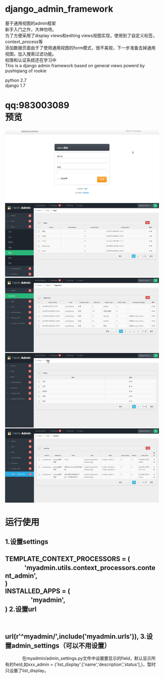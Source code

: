 # django_admin_framework
基于通用视图的admin框架<br>
新手入门之作，大神勿喷。<br>
为了方便采用了display views和editing views视图实现，使用到了自定义标签，context_process等<br>
添加数据页面由于了使用通用视图的form模式，很不美观，下一步准备去掉通用视图，加入搜索过滤功能。<br>
权限和认证系统还在学习中<br>
This is a django admin framework based on general views powerd by pushiqiang of rookie<br>

python 2.7<br>
django 1.7

qq:983003089<br>
预览
=====
![github1](demo_img/g1.jpg)
![github2](demo_img/g2.jpg)
![github3](demo_img/g3.jpg)
![github4](demo_img/g4.jpg)
![github5](demo_img/g5.jpg)

运行使用
=====
1.设置settings
---
TEMPLATE_CONTEXT_PROCESSORS = (<br>
 　　　'myadmin.utils.context_processors.content_admin',<br>
)<br>
INSTALLED_APPS = (<br>
　　　　'myadmin',<br>
)
2.设置url
---
　　　　url(r'^myadmin/',include('myadmin.urls')),
3.设置admin_settings（可以不用设置）
---
　　　　在myadmin/admin_settings.py文件中设置要显示的field，默认显示所有的field,如xxx_admin = {'list_display':['name','description','status'],}，暂时只设置了list_display。




